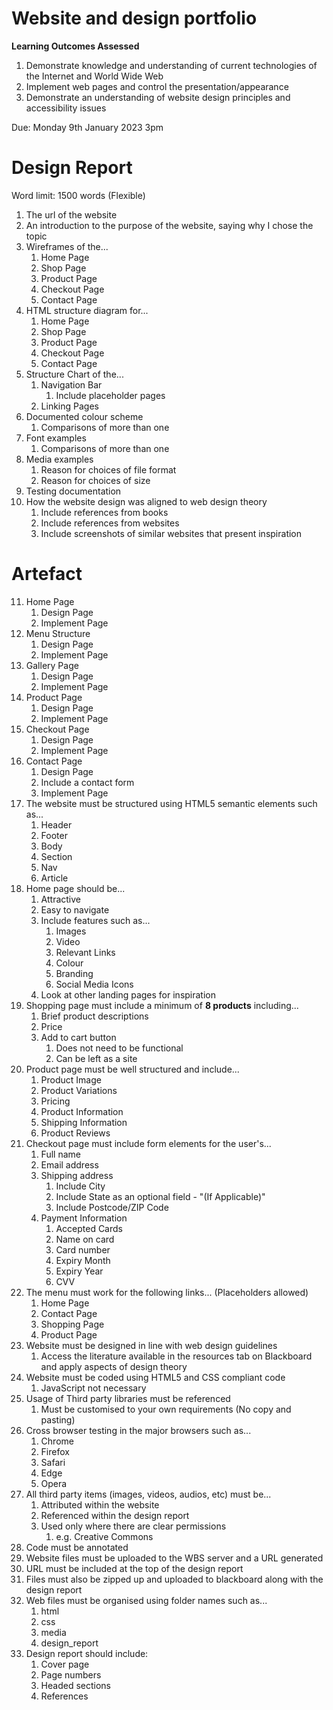 # Website and design portfolio

**Learning Outcomes Assessed**
1. Demonstrate knowledge and understanding of current technologies of the Internet and World Wide Web
2. Implement web pages and control the presentation/appearance
3. Demonstrate an understanding of website design principles and accessibility issues

Due: Monday 9th January 2023 3pm

# Design Report
Word limit: 1500 words (Flexible)

1. The url of the website
2. An introduction to the purpose of the website, saying why I chose the topic
3. Wireframes of the...
    1. Home Page
    2. Shop Page
    3. Product Page
    4. Checkout Page
    5. Contact Page
4. HTML structure diagram for...
    1. Home Page
    2. Shop Page
    3. Product Page
    4. Checkout Page
    5. Contact Page
5. Structure Chart of the...
    1. Navigation Bar
        1. Include placeholder pages
    2. Linking Pages
6. Documented colour scheme
    1. Comparisons of more than one
7. Font examples
    1. Comparisons of more than one
8. Media examples
    1. Reason for choices of file format
    2. Reason for choices of size
9. Testing documentation
10. How the website design was aligned to web design theory
    1. Include references from books
    2. Include references from websites
    3. Include screenshots of similar websites that present inspiration
    
# Artefact

11. Home Page
    1. Design Page
    2. Implement Page
12. Menu Structure
    1. Design Page
    2. Implement Page
13. Gallery Page
    1. Design Page
    2. Implement Page
14. Product Page
    1. Design Page
    2. Implement Page
15. Checkout Page
    1. Design Page
    2. Implement Page
16. Contact Page
    1. Design Page
      1. Include a contact form
    2. Implement Page
17. The website must be structured using HTML5 semantic elements such as...
    1. Header
    2. Footer
    3. Body
    4. Section
    5. Nav
    6. Article
18. Home page should be...
    1. Attractive
    2. Easy to navigate
    3. Include features such as...
        1. Images
        2. Video
        3. Relevant Links
        4. Colour
        5. Branding
        6. Social Media Icons
    4. Look at other landing pages for inspiration
19. Shopping page must include a minimum of **8 products** including...
    1. Brief product descriptions
    2. Price
    3. Add to cart button
        1. Does not need to be functional
        2. Can be left as a  site
20. Product page must be well structured and include...
    1. Product Image
    2. Product Variations
    3. Pricing
    4. Product Information
    5. Shipping Information
    6. Product Reviews
21. Checkout page must include form elements for the user's...
    1. Full name
    2. Email address
    3. Shipping address
        1. Include City
        2. Include State as an optional field - "(If Applicable)"
        3. Include Postcode/ZIP Code
    4. Payment Information
        1. Accepted Cards
        2. Name on card
        3. Card number
        4. Expiry Month
        5. Expiry Year
        6. CVV
22. The menu must work for the following links... (Placeholders allowed)
    1. Home Page
    2. Contact Page
    3. Shopping Page
    4. Product Page
23. Website must be designed in line with web design guidelines
    1. Access the literature available in the resources tab on Blackboard and apply aspects of design theory
24. Website must be coded using HTML5 and CSS compliant code
    1. JavaScript not necessary
25. Usage of Third party libraries must be referenced
    1. Must be customised to your own requirements (No copy and pasting)
26. Cross browser testing in the major browsers such as...
    1. Chrome
    2. Firefox
    3. Safari
    4. Edge
    5. Opera
27. All third party items (images, videos, audios, etc) must be...
    1. Attributed within the website
    2. Referenced within the design report
    3. Used only where there are clear permissions
        1. e.g. Creative Commons
28. Code must be annotated
29. Website files must be uploaded to the WBS server and a URL generated
30. URL must be included at the top of the design report
31. Files must also be zipped up and uploaded to blackboard along with the design report
32. Web files must be organised using folder names such as...
    1. html
    2. css
    3. media
    4. design_report
33. Design report should include:
    1. Cover page
    2. Page numbers
    3. Headed sections
    4. References
